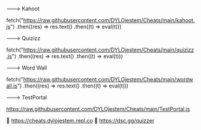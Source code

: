 ---> Kahoot

fetch("https://raw.githubusercontent.com/DYLOjestem/Cheats/main/kahoot.js")
.then((res) => res.text()
.then((t) => eval(t)))

---> Quizizz

fetch("https://raw.githubusercontent.com/DYLOjestem/Cheats/main/quizizz.js")
.then((res) => res.text()
.then((t) => eval(t)))

---> Word Wall

fetch("https://raw.githubusercontent.com/DYLOjestem/Cheats/main/wordwall.js")
.then((res) => res.text()
.then((t) => eval(t)))

---> TestPortal

https://raw.githubusercontent.com/DYLOjestem/Cheats/main/TestPortal.js

🔗 https://cheats.dylojestem.repl.co
🔗 https://dsc.gg/quizzer
